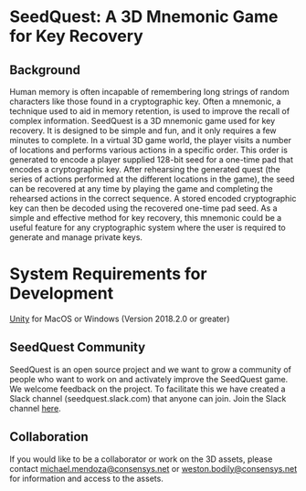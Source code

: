 # SeedQuest: A 3D Mnemonic Game for Key Recovery

## Background

Human memory is often incapable of remembering long strings of random characters like those found in a cryptographic key. Often a mnemonic, a technique used to aid in memory retention, is used to improve the recall of complex information. SeedQuest is a 3D mnemonic game used for key recovery. It is designed to be simple and fun, and it only requires a few minutes to complete. In a virtual 3D game world, the player visits a number of locations and performs various actions in a specific order. This order is generated to encode a player supplied 128-bit seed for a one-time pad that encodes a cryptographic key. After rehearsing the generated quest (the series of actions performed at the different locations in the game), the seed can be recovered at any time by playing the game and completing the rehearsed actions in the correct sequence. A stored encoded cryptographic key can then be decoded using the recovered one-time pad seed. As a simple and effective method for key recovery, this mnemonic could be a useful feature for any cryptographic system where the user is required to generate and manage private keys. 

# System Requirements for Development

[Unity](https://unity3d.com/get-unity/download) for MacOS or Windows (Version 2018.2.0 or greater)

## SeedQuest Community

SeedQuest is an open source project and we want to grow a community of people who want to work on and activately improve the SeedQuest game. We welcome feedback on the project. To facilitate this we have created a Slack channel (seedquest.slack.com) that anyone can join. Join the Slack channel [here](https://join.slack.com/t/seedquest/shared_invite/enQtNDgyMjUyNzQ2OTAxLWQwYmIwMjIyYTEwZGJjYzNhY2RhNjlhZWE2MDVkOThmMTU5MDhlMTkyZGViNGUyNjYyNTVkYjYyNmRmM2YyZTI). 

## Collaboration

If you would like to be a collaborator or work on the 3D assets, please contact michael.mendoza@consensys.net or weston.bodily@consensys.net for information and access to the assets.
